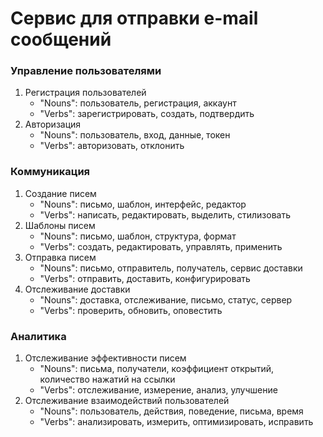 # Сервис для отправки e-mail сообщений

### Управление пользователями

1. Регистрация пользователей
	* "Nouns": пользователь, регистрация, аккаунт
	* "Verbs": зарегистрировать, создать, подтвердить
2. Авторизация
	* "Nouns": пользователь, вход, данные, токен
	* "Verbs": авторизовать, отклонить

### Коммуникация

1. Создание писем
	* "Nouns": письмо, шаблон, интерфейс, редактор
	* "Verbs": написать, редактировать, выделить, стилизовать
2. Шаблоны писем
	* "Nouns": письмо, шаблон, структура, формат
	* "Verbs": создать, редактировать, управлять, применить
3. Отправка писем
	* "Nouns": письмо, отправитель, получатель, сервис доставки
	* "Verbs": отправить, доставить, конфигурировать
4. Отслеживание доставки
	* "Nouns": доставка, отслеживание, письмо, статус, сервер
	* "Verbs": проверить, обновить, оповестить

### Аналитика

1. Отслеживание эффективности писем
	* "Nouns": письма, получатели, коэффициент открытий, количество нажатий на ссылки
	* "Verbs": отслеживание, измерение, анализ, улучшение
2. Отслеживание взаимодействий пользователей
	* "Nouns": пользователь, действия, поведение, письма, время
	* "Verbs": анализировать, измерить, оптимизировать, исправить